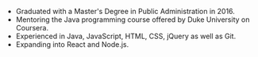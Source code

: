 <br><br>
- Graduated with a Master's Degree in Public Administration in 2016.
- Mentoring the Java programming course offered by Duke University on Coursera.
- Experienced in Java, JavaScript, HTML, CSS, jQuery as well as Git.
- Expanding into React and Node.js.